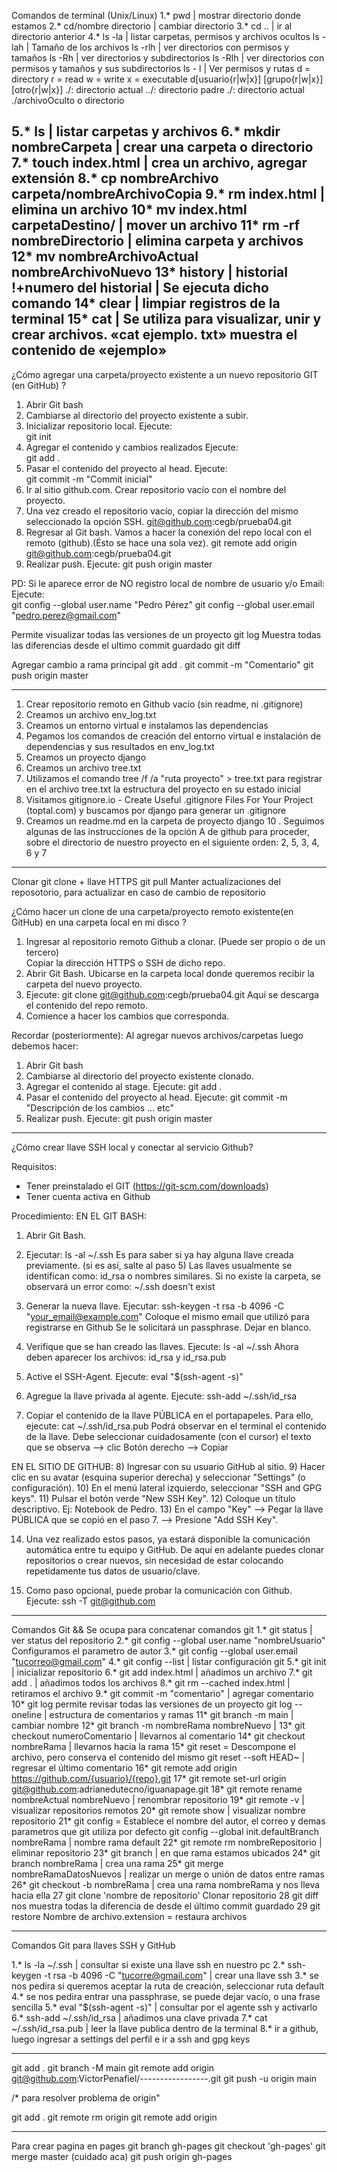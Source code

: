 Comandos de terminal (Unix/Linux)
1.* pwd | mostrar directorio donde estamos
2.* cd/nombre directorio | cambiar directorio
3.* cd .. | ir al directorio anterior
4.* ls -la | listar carpetas, permisos y archivos ocultos
ls - lah  | Tamaño de los archivos
ls -rlh   | ver directorios con permisos y tamaños
ls -Rh  | ver directorios y subdirectorios
ls -Rlh   | ver directorios con permisos y tamaños y sus subdirectorios
ls - l     | Ver permisos y rutas
	d = directory
	r = read
	w = write
	x = executable
d[usuario{r|w|x}]
[grupo{r|w|x}]
[otro{r|w|x}]
./: directorio actual
../: directorio padre
./: directorio actual
./archivoOculto o directorio 

5.* ls | listar carpetas y archivos
6.* mkdir nombreCarpeta | crear una carpeta o directorio
7.* touch index.html | crea un archivo, agregar extensión
8.* cp nombreArchivo carpeta/nombreArchivoCopia
9.* rm index.html | elimina un archivo
10* mv index.html carpetaDestino/ | mover un archivo
11* rm -rf nombreDirectorio | elimina carpeta y archivos
12* mv nombreArchivoActual nombreArchivoNuevo
13* history   |  historial
	!+numero del historial | Se ejecuta dicho comando
14* clear    |  limpiar registros de la terminal
15* cat		|  Se utiliza para visualizar, unir y crear archivos. «cat ejemplo. txt» muestra el contenido de «ejemplo»
-----------------------------------------------------------------------------------------------------------------------

¿Cómo agregar una carpeta/proyecto existente a un nuevo repositorio GIT (en GitHub) ?

1) Abrir Git bash
2) Cambiarse al directorio del proyecto existente a subir.
3) Inicializar repositorio local. Ejecute:  
	git init
4) Agregar el contenido y cambios realizados Ejecute:  
	git add .
5) Pasar el contenido del proyecto al head.  Ejecute:  
	git commit -m "Commit inicial"
6) Ir al sitio github.com.  Crear repositorio vacío con el nombre del proyecto.
7) Una vez creado el repositorio vacío, copiar la dirección del mismo seleccionado la opción SSH.
	git@github.com:cegb/prueba04.git
8) Regresar al Git bash. Vamos a hacer la conexión del repo local con el remoto (github).(Ésto se hace una sola vez).
	git remote add origin git@github.com:cegb/prueba04.git
9) Realizar push. Ejecute: 
	git push origin master

PD:
Si le aparece error de NO registro local de nombre de usuario y/o Email:
	Ejecute:  
	git config --global user.name "Pedro Pérez"
	git config --global user.email "pedro.perez@gmail.com"

Permite visualizar todas las versiones de un proyecto
	git log
Muestra todas las diferencias desde el ultimo commit guardado
	git diff
	
Agregar cambio a rama principal
git add .
git commit -m "Comentario"
git push origin master
	
-----------------------------------------------------------------------------------------------------------------------
1. Crear repositorio remoto en Github vacío (sin readme, ni .gitignore)
2. Creamos un archivo env_log.txt
3. Creamos un entorno virtual e instalamos las dependencias
4. Pegamos los comandos de creación del entorno virtual e instalación de dependencias y sus resultados en env_log.txt
5. Creamos un proyecto django
6. Creamos un archivo tree.txt
7. Utilizamos el comando tree /f /a "ruta proyecto" > tree.txt para registrar en el archivo tree.txt la estructura del proyecto en su estado inicial
8. Visitamos gitignore.io - Create Useful .gitignore Files For Your Project (toptal.com) y buscamos por django para generar un .gitignore
9. Creamos un readme.md en la carpeta de proyecto django
10 . Seguimos algunas de las instrucciones de la opción A de github para proceder, sobre el directorio de nuestro proyecto en el siguiente orden: 2, 5, 3, 4, 6 y 7

-----------------------------------------------------------------------------------------------------------------------

Clonar
git clone + llave HTTPS
git pull Manter actualizaciones del reposotorio, para actualizar en caso de cambio de repositorio


¿Cómo hacer un clone de una carpeta/proyecto remoto existente(en GitHub) en una carpeta local en mi disco ?

1) Ingresar al repositorio remoto Github a clonar. (Puede ser propio o de un tercero)	
Copiar la dirección HTTPS o SSH de dicho repo.
2) Abrir Git Bash. Ubicarse en la carpeta local donde queremos recibir la carpeta del nuevo proyecto.
3) Ejecute: git clone git@github.com:cegb/prueba04.git
	Aquí se descarga el contenido del repo remoto.
4) Comience a hacer los cambios que corresponda.

Recordar (posteriormente):
Al agregar nuevos archivos/carpetas luego debemos hacer:
1) Abrir Git bash
2) Cambiarse al directorio del proyecto existente clonado.
3) Agregar el contenido al stage. Ejecute:  git add .
4) Pasar el contenido del proyecto al head.  Ejecute:  git commit -m "Descripción de los cambios ... etc"
5) Realizar push. Ejecute: git push origin master


-----------------------------------------------------------------------------------------------------------------

¿Cómo crear llave SSH local y conectar al servicio Github?

Requisitos: 
* Tener preinstalado el GIT (https://git-scm.com/downloads)
* Tener cuenta activa en Github

Procedimiento:
EN EL GIT BASH:
1) Abrir Git Bash.
2) Ejecutar: ls -al ~/.ssh
	Es para saber si ya hay alguna llave creada previamente. (si es así, salte al paso 5)
	Las llaves usualmente se identifican como: id_rsa o nombres similares.
	Si no existe la carpeta, se observará un error como: ~/.ssh doesn't exist
	
3) Generar la nueva llave. Ejecutar: ssh-keygen -t rsa -b 4096 -C "your_email@example.com"
	Coloque el mismo email que utilizó para registrarse en Github
	Se le solicitará un passphrase. Dejar en blanco.

4) Verifique que se han creado las llaves. Ejecute: ls -al ~/.ssh
	Ahora deben aparecer los archivos:  id_rsa  y  id_rsa.pub
	
5) Active el SSH-Agent.  Ejecute:  eval "$(ssh-agent -s)"

6) Agregue la llave privada al agente. Ejecute: ssh-add ~/.ssh/id_rsa

7) Copiar el contenido de la llave PÚBLICA en el portapapeles. Para ello, ejecute:  cat ~/.ssh/id_rsa.pub
	Podrá observar en el terminal el contenido de la llave. 
	Debe seleccionar cuidadosamente (con el cursor) el texto que se observa --> clic Botón derecho --> Copiar

EN EL SITIO DE GITHUB:
8) Ingresar con su usuario GitHub al sitio.
9) Hacer clic en su avatar (esquina superior derecha) y seleccionar "Settings" (o configuración).
10) En el menú lateral izquierdo, seleccionar "SSH and GPG keys".
11) Pulsar el botón verde "New SSH Key".
12) Coloque un título descriptivo. Ej: Notebook de Pedro.
13) En el campo "Key" --> Pegar la llave PÚBLICA que se copió en el paso 7.  --> Presione "Add SSH Key".

14) Una vez realizado estos pasos, ya estará disponible la comunicación automática entre tu equipo y GitHub.
	De aquí en adelante puedes clonar repositorios o crear nuevos, sin necesidad de estar colocando repetidamente
	tus datos de usuario/clave.
	
15) Como paso opcional, puede probar la comunicación con Github. Ejecute: ssh -T git@github.com

-----------------------------------------------------------------------------------------------------------------


Comandos Git
&& Se ocupa para concatenar comandos git 
1.* git status | ver status del repositorio
2.* git config --global user.name "nombreUsuario" Configuramos el parametro de autor
3.* git config --global user.email "tucorreo@gmail.com"
4.* git config --list | listar configuración git
5.* git init | inicializar repositorio
6.* git add index.html | añadimos un archivo
7.* git add . | añadimos todos los archivos
8.* git rm --cached index.html | retiramos el archivo
9.* git commit -m "comentario" | agregar comentario
10*
git log permite revisar todas las versiones de un proyecto
git log --oneline | estructura de comentarios y ramas
11* git branch -m main | cambiar nombre
12* git branch -m nombreRama nombreNuevo | 
13* git checkout numeroComentario | llevarnos al comentario
14* git checkout nombreRama | llevarnos hacia la rama
15*
git reset = Descompone el archivo, pero conserva el contenido del mismo
git reset --soft HEAD~ | regresar el último comentario
16* git remote add origin https://github.com/{usuario}/{repo}.git
17* git remote set-url origin git@github.com:adrianedutecno/iguanapage.git
18* git remote rename nombreActual nombreNuevo | renombrar repositorio
19* git remote -v | visualizar repositorios remotos
20* git remote show | visualizar nombre repositorio
21* 
git config = Establece el nombre  del autor, el correo y demas parametros que git utiliza por defecto
git config --global init.defaultBranch nombreRama | nombre rama default
22* git remote rm nombreRepositorio | eliminar repositorio
23* git branch | en que rama estamos ubicados
24* git branch nombreRama | crea una rama
25* git merge nombreRamaDatosNuevos | realizar un merge o unión de datos entre ramas
26* git checkout -b nombreRama | crea una rama nombreRama y nos lleva hacia ella
27 git clone 'nombre de repositorio' Clonar repositorio
28 git diff nos muestra todas la diferencia de desde el último commit guardado
29 git restore Nombre de archivo.extension = restaura archivos


-----------------------------------------------------------------------------------------------------------------
Comandos Git para llaves SSH y GitHub

1.* ls -la ~/.ssh | consultar si existe una llave ssh en nuestro pc
2.* ssh-keygen -t rsa -b 4096 -C "tucorre@gmail.com" | crear una llave ssh
3.* se nos pedira si queremos aceptar la ruta de creación, seleccionar ruta default
4.* se nos pedira entrar una passphrase, se puede dejar vacío, o una frase sencilla
5.* eval "$(ssh-agent -s)" | consultar por el agente ssh y activarlo
6.* ssh-add ~/.ssh/id_rsa | añadimos una clave privada
7.* cat ~/.ssh/id_rsa.pub | leer la llave publica dentro de la terminal
8.* ir a github, luego ingresar a settings del perfil e ir a ssh and gpg keys

 

---------------------------------------------------------------------------------------------------------------


git add .
git branch -M main
git remote add origin git@github.com:VictorPenafiel/-----------------.git
git push -u origin main

/* para resolver problema de origin"

git add .
git remote rm origin
git remote add origin 

------------------------------------------------------------------------------------------------
Para crear pagina en pages
 git branch gh-pages
 git checkout 'gh-pages'
 git merge master (cuidado aca)
 git push origin gh-pages